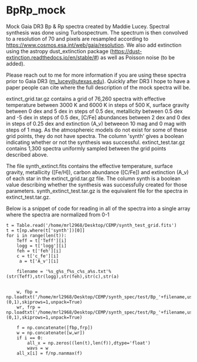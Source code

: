 # BpRp_mock


Mock Gaia DR3 Bp & Rp spectra created by Maddie Lucey. Spectral synthesis was done using Turbospectrum. The spectrum is then convolved to a resolution of 70 and pixels are resampled according to https://www.cosmos.esa.int/web/gaia/resolution. We also add extinction using the astropy dust_extinction package (https://dust-extinction.readthedocs.io/en/stable/#) as well as Poisson noise (to be added). 

Please reach out to me for more information if you are using these spectra prior to Gaia DR3 (m_lucey@utexas.edu). Quickly after DR3 I hope to have a paper people can cite where the full description of the mock spectra will be. 

extinct_grid.tar.gz contains a grid of 76,260 spectra with effective temperature between 3000 K and 6000 K in steps of 500 K, surface gravity between 0 dex and 5 dex in steps of 0.5 dex, metallicity between 0.5 dex and -5 dex in steps of 0.5 dex, [C/Fe] abundances between 2 dex and 0 dex in steps of 0.25 dex and extinction (A_v) betweeon 10 mag and 0 mag with steps of 1 mag. As the atmosphereic models do not exist for some of these grid points, they do not have spectra. The column 'synth' gives a boolean indicating whether or not the synthesis was successful. 
extinct_test.tar.gz contains 1,300 spectra uniformly sampled between the grid points described above. 


The file synth_extinct.fits contains the effective temperature, surface gravity, metallicity ([Fe/H]), carbon abundance ([C/Fe]) and extinction (A_v) of each star in the extinct_grid.tar.gz file. The column synth is a boolean value describing whether the synthesis was successfully created for those parameters. synth_extinct_test.tar.gz is the equivalent file for the spectra in extinct_test.tar.gz.


Below is a snippet of code for reading in all of the spectra into a single array where the spectra are normalized from 0-1



 	t = Table.read('/home/mrl2968/Desktop/CEMP/synth_test_grid.fits')
	t = t[np.where(t['synth'])[0]]
	for i in range(len(t)):		
		Teff = t['Teff'][i]
		logg = t['logg'][i]
		feh = t['feh'][i]
		c = t['c_fe'][i]
   		 a = t['A_v'][i]

		filename = '%s_g%s_f%s_c%s_a%s.txt'%(str(Teff),str(logg),str(feh),str(c),str(a)


		w, fbp = np.loadtxt('/home/mrl2968/Desktop/CEMP/synth_spec/test/Bp_'+filename,usecols=(0,1),skiprows=1,unpack=True)
		wr, frp = np.loadtxt('/home/mrl2968/Desktop/CEMP/synth_spec/test/Rp_'+filename,usecols=(0,1),skiprows=1,unpack=True)

		f = np.concatenate([fbp,frp])
		w = np.concatenate([w,wr])
		if i == 0:
			all_x = np.zeros((len(t),len(f)),dtype='float')
			wavs = w
		all_x[i] = f/np.nanmax(f)
